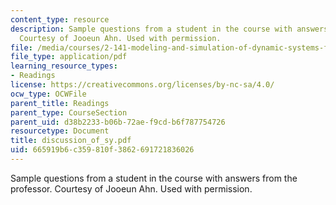 ```yaml
---
content_type: resource
description: Sample questions from a student in the course with answers from the professor.
  Courtesy of Jooeun Ahn. Used with permission.
file: /media/courses/2-141-modeling-and-simulation-of-dynamic-systems-fall-2006/665919b6c359810f3862691721836026_discussion_of_sy.pdf
file_type: application/pdf
learning_resource_types:
- Readings
license: https://creativecommons.org/licenses/by-nc-sa/4.0/
ocw_type: OCWFile
parent_title: Readings
parent_type: CourseSection
parent_uid: d38b2233-b06b-72ae-f9cd-b6f787754726
resourcetype: Document
title: discussion_of_sy.pdf
uid: 665919b6-c359-810f-3862-691721836026
---
```

Sample questions from a student in the course with answers from the professor. Courtesy of Jooeun Ahn. Used with permission.